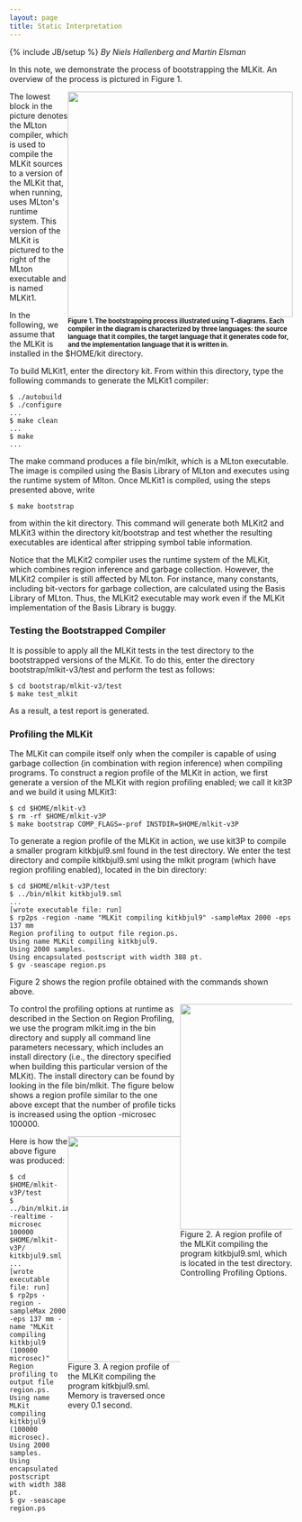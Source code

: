```yaml
---
layout: page
title: Static Interpretation
---
```

{% include JB/setup %}
_By Niels Hallenberg and Martin Elsman_

In this note, we demonstrate the process of bootstrapping the
MLKit. An overview of the process is pictured in Figure 1.

<div width="400" style="float:right">
<img width="400" src="{{BASE_PATH}}/images/Bootstrap.png" />
<div style="max-width:400;font-size:80%;"><b>Figure 1. The bootstrapping process illustrated using T-diagrams. Each
compiler in the diagram is characterized by three languages: the
source language that it compiles, the target language that it
generates code for, and the implementation language that it is written
in.</b></div>
</div>

The lowest block in the picture denotes the MLton compiler, which is
used to compile the MLKit sources to a version of the MLKit that, when
running, uses MLton's runtime system. This version of the MLKit is
pictured to the right of the MLton executable and is named MLKit1.

In the following, we assume that the MLKit is installed in the
$HOME/kit directory.

To build MLKit1, enter the directory kit. From within this directory,
type the following commands to generate the MLKit1 compiler:

    $ ./autobuild
    $ ./configure
    ...
    $ make clean
    ...
    $ make
    ...

The make command produces a file bin/mlkit, which is a MLton
executable. The image is compiled using the Basis Library of MLton and
executes using the runtime system of Mlton.  Once MLKit1 is compiled,
using the steps presented above, write

    $ make bootstrap

from within the kit directory. This command will generate both MLKit2
and MLKit3 within the directory kit/bootstrap and test whether the
resulting executables are identical after stripping symbol table
information.

Notice that the MLKit2 compiler uses the runtime system of the MLKit,
which combines region inference and garbage collection. However, the
MLKit2 compiler is still affected by MLton. For instance, many
constants, including bit-vectors for garbage collection, are
calculated using the Basis Library of MLton. Thus, the MLKit2
executable may work even if the MLKit implementation of the Basis
Library is buggy.

### Testing the Bootstrapped Compiler

It is possible to apply all the MLKit tests in the test directory to
the bootstrapped versions of the MLKit. To do this, enter the
directory bootstrap/mlkit-v3/test and perform the test as follows:

    $ cd bootstrap/mlkit-v3/test
    $ make test_mlkit

As a result, a test report is generated.

### Profiling the MLKit

The MLKit can compile itself only when the compiler is capable of
using garbage collection (in combination with region inference) when
compiling programs.  To construct a region profile of the MLKit in
action, we first generate a version of the MLKit with region profiling
enabled; we call it kit3P and we build it using MLKit3:

    $ cd $HOME/mlkit-v3
    $ rm -rf $HOME/mlkit-v3P
    $ make bootstrap COMP_FLAGS=-prof INSTDIR=$HOME/mlkit-v3P

To generate a region profile of the MLKit in action, we use kit3P to
compile a smaller program kitkbjul9.sml found in the test
directory. We enter the test directory and compile kitkbjul9.sml using
the mlkit program (which have region profiling enabled), located in
the bin directory:

    $ cd $HOME/mlkit-v3P/test
    $ ../bin/mlkit kitkbjul9.sml
    ...
    [wrote executable file: run]
    $ rp2ps -region -name "MLKit compiling kitkbjul9" -sampleMax 2000 -eps 137 mm
    Region profiling to output file region.ps.
    Using name MLKit compiling kitkbjul9.
    Using 2000 samples.
    Using encapsulated postscript with width 388 pt.
    $ gv -seascape region.ps

Figure 2 shows the region profile obtained with the commands shown above.

<div width="400" style="float:right;width:200;">
<img width="400" src="{{BASE_PATH}}/images/Mlkit_compiling_kitkbjul9.png"/>
<div>Figure 2. A region profile of the MLKit compiling the program
kitkbjul9.sml, which is located in the test directory.  Controlling
Profiling Options.</div>
</div>

To control the profiling options at runtime as described in the
Section on Region Profiling, we use the program mlkit.img in the bin
directory and supply all command line parameters necessary, which
includes an install directory (i.e., the directory specified when
building this particular version of the MLKit). The install directory
can be found by looking in the file bin/mlkit.  The figure below shows
a region profile similar to the one above except that the number of
profile ticks is increased using the option -microsec 100000.

<div width="400" style="float:right;width:200;">
<img width="400" src="{{BASE_PATH}}/images/Mlkit_compiling_kitkbjul9_400msec.png"/>
<div>Figure 3. A region profile of the MLKit compiling the program kitkbjul9.sml. Memory is traversed once every 0.1 second.
</div>
</div>

Here is how the above figure was produced:

    $ cd $HOME/mlkit-v3P/test
    $ ../bin/mlkit.img -realtime -microsec 100000 $HOME/mlkit-v3P/ kitkbjul9.sml 
    ...
    [wrote executable file: run]
    $ rp2ps -region -sampleMax 2000 -eps 137 mm -name "MLKit compiling kitkbjul9 (100000 microsec)"         
    Region profiling to output file region.ps.
    Using name MLKit compiling kitkbjul9 (100000 microsec).
    Using 2000 samples.
    Using encapsulated postscript with width 388 pt.
    $ gv -seascape region.ps